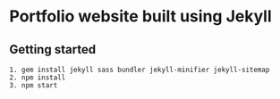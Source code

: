 # Portfolio website built using Jekyll
## Getting started
```
1. gem install jekyll sass bundler jekyll-minifier jekyll-sitemap
2. npm install
3. npm start
```
